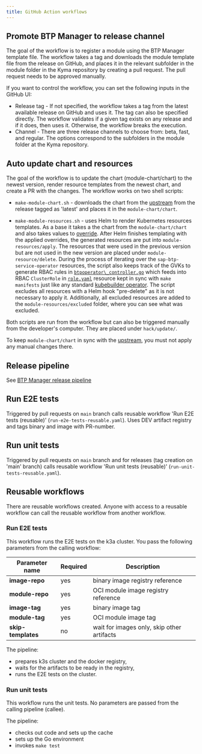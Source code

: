 ```yaml
---
title: GitHub Action workflows
---
```


## Promote BTP Manager to release channel

The goal of the workflow is to register a module using the BTP Manager template file. The workflow takes a tag and downloads the module template file from the release on GitHub, and places it in the relevant subfolder in the module folder in the Kyma repository by creating a pull request. The pull request needs to be approved manually.

If you want to control the workflow, you can set the following inputs in the GitHub UI:
- Release tag - If not specified, the workflow takes a tag from the latest available release on GitHub and uses it. The tag can also be specified directly. The workflow validates if a given tag exists on any release and if it does, then uses it. Otherwise, the workflow breaks the execution.
- Channel - There are three release channels to choose from: beta, fast, and regular. The options correspond to the subfolders in the module folder at the Kyma repository. 

## Auto update chart and resources

The goal of the workflow is to update the chart (module-chart/chart) to the newest version, render resource templates from the newest chart, and create a PR with the changes. The workflow works on two shell scripts:

- `make-module-chart.sh` - downloads the chart from the [upstream](https://github.com/SAP/sap-btp-service-operator) from the release tagged as 'latest' and places it in the `module-chart/chart`. 
	
- `make-module-resources.sh` - uses Helm to render Kubernetes resources templates. As a base it takes a the chart from the `module-chart/chart` and also takes values to [override](https://github.com/kyma-project/btp-manager/blob/main/module-chart/overrides.yaml). After Helm finishes templating with the applied overrides, the generated resources are put into `module-resources/apply`. The resources that were used in the previous version but are not used in the new version are placed under `module-resource/delete`.
During the process of iterating over the `sap-btp-service-operator` resources, the script also keeps track of the GVKs to generate RBAC rules in [`btpoperator\_controller.go`](https://github.com/kyma-project/btp-manager/blob/5a8420347c6a526f158fde7c41c3842eb54e2fda/controllers/btpoperator_controller.go#L135-L146) which feeds into RBAC `ClusterRole` in [`role.yaml`](https://github.com/kyma-project/btp-manager/blob/5a8420347c6a526f158fde7c41c3842eb54e2fda/config/rbac/role.yaml#L1) resource
kept in sync with `make manifests` just like any standard [kubebuilder operator](https://book-v2.book.kubebuilder.io/reference/markers/rbac.html). The script excludes all resources with a Helm hook "pre-delete" as it is not necessary to apply it. Additionally, all excluded resources are added to the `module-resources/excluded` folder, where you can see what was excluded.
 
Both scripts are run from the workflow but can also be triggered manually from the developer's computer. They are placed under `hack/update/`.

To keep `module-chart/chart` in sync with the [upstream](https://github.com/SAP/sap-btp-service-operator), you must not apply any manual changes there.

## Release pipeline

See [BTP Manager release pipeline](release.md)

## Run E2E tests

Triggered by pull requests on `main` branch calls reusable workflow 'Run E2E tests (reusable)' (`run-e2e-tests-reusable.yaml`). 
Uses DEV artifact registry and tags binary and image with PR-number. 

## Run unit tests

Triggered by pull requests on `main` branch and for releases (tag creation on 'main' branch) calls reusable workflow 'Run unit tests (reusable)' (`run-unit-tests-reusable.yaml`).

## Reusable workflows

There are reusable workflows created. Anyone with access to a reusable workflow can call the reusable workflow from another workflow.

### Run E2E tests

This workflow runs the E2E tests on the k3a cluster. 
You pass the following parameters from the calling workflow:

| Parameter name  | Required | Description |
| ------------- | ------------- | ------------- |
| **image-repo**  | yes  | binary image registry reference |
| **module-repo**  | yes  |  OCI module image registry reference |
| **image-tag**  | yes  |  binary image tag |
| **module-tag**  | yes  |  OCI module image tag |
| **skip-templates**  | no  |  wait for images only, skip other artifacts |

The pipeline:
- prepares k3s cluster and the docker registry,
- waits for the artifacts to be ready in the registry,
- runs the E2E tests on the cluster.


### Run unit tests

This workflow runs the unit tests.
No parameters are passed from the calling pipeline (callee).

The pipeline:
- checks out code and sets up the cache
- sets up the Go environment
- invokes `make test`

